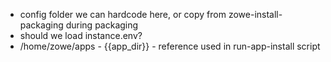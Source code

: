 - config folder we can hardcode here, or copy from zowe-install-packaging during packaging
- should we load instance.env?
- /home/zowe/apps - {{app_dir}} - reference used in run-app-install script